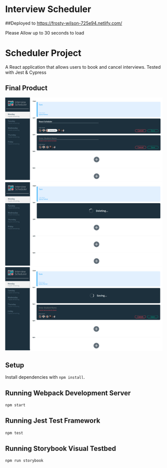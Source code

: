 # Interview Scheduler

##Deployed to
https://frosty-wilson-725e94.netlify.com/

Please Allow up to 30 seconds to load

# Scheduler Project
A React application that allows users to book and cancel interviews.
Tested with Jest & Cypress

## Final Product

!["View 1"](https://github.com/lim1017/scheduler/blob/master/docs/img1.png?raw=true)
!["View 2"](https://github.com/lim1017/scheduler/blob/master/docs/img2.png?raw=true)
!["View 3"](https://github.com/lim1017/scheduler/blob/master/docs/img3.png?raw=true)



## Setup

Install dependencies with `npm install`.

## Running Webpack Development Server

```sh
npm start
```

## Running Jest Test Framework

```sh
npm test
```

## Running Storybook Visual Testbed

```sh
npm run storybook
```
